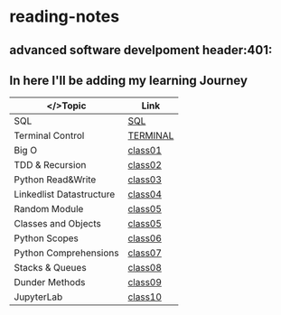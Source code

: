 # reading-notes
## advanced software develpoment header:401:
## In here I'll be adding my learning Journey ##

| </>Topic      | Link |
| ----------- | ----------- |
| SQL      | [SQL](https://github.com/hamadbd/reading-notes/tree/main/SQL%20Practice)       |
| Terminal Control | [TERMINAL](https://github.com/hamadbd/reading-notes/tree/main/Terminal%20Practice)|
| Big O | [class01](https://github.com/hamadbd/reading-notes/tree/main/reading-class-01)|
| TDD & Recursion | [class02](https://github.com/hamadbd/reading-notes/tree/main/reading-class-02)|
| Python Read&Write | [class03](https://github.com/hamadbd/reading-notes/tree/main/reading-class-03)|
| Linkedlist Datastructure | [class04](https://github.com/hamadbd/reading-notes/tree/main/LinkedLists)|
| Random Module | [class05](https://github.com/hamadbd/reading-notes/tree/main/Random%20Module)|
| Classes and Objects | [class05](https://github.com/hamadbd/reading-notes/tree/main/Classes%20%26%20Objects)|
| Python Scopes | [class06](https://github.com/hamadbd/reading-notes/tree/main/Python_Scope)|
| Python Comprehensions | [class07](https://github.com/hamadbd/reading-notes/tree/main/List%20Comprehensions)|
| Stacks & Queues | [class08](https://github.com/hamadbd/reading-notes/tree/main/Stacks_%26_Queues)|
| Dunder Methods | [class09](https://github.com/hamadbd/reading-notes/tree/main/Dunder%20and%20Statistics)|
| JupyterLab | [class10](https://github.com/hamadbd/reading-notes/tree/main/JupyterLab)|

